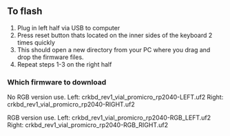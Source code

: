 ## To flash 
1. Plug in left half via USB to computer
2. Press reset button thats located on the inner sides of the keyboard 2 times quickly
3. This should open a new directory from your PC where you drag and drop the firmware files.
4. Repeat steps 1-3 on the right half


### Which firmware to download

No RGB version use.
Left: crkbd_rev1_vial_promicro_rp2040-LEFT.uf2
Right: crkbd_rev1_vial_promicro_rp2040-RIGHT.uf2

RGB version use.
Left: crkbd_rev1_vial_promicro_rp2040-RGB_LEFT.uf2
Right: crkbd_rev1_vial_promicro_rp2040-RGB_RIGHT.uf2
